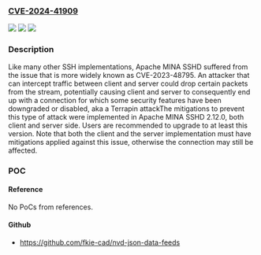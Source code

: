 ### [CVE-2024-41909](https://cve.mitre.org/cgi-bin/cvename.cgi?name=CVE-2024-41909)
![](https://img.shields.io/static/v1?label=Product&message=Apache%20MINA%20SSHD&color=blue)
![](https://img.shields.io/static/v1?label=Version&message=0%3C%3D%202.11.0%20&color=brighgreen)
![](https://img.shields.io/static/v1?label=Vulnerability&message=CWE-354%20Improper%20Validation%20of%20Integrity%20Check%20Value&color=brighgreen)

### Description

Like many other SSH implementations, Apache MINA SSHD suffered from the issue that is more widely known as CVE-2023-48795. An attacker that can intercept traffic between client and server could drop certain packets from the stream, potentially causing client and server to consequently end up with a connection for which some security features have been downgraded or disabled, aka a Terrapin attackThe mitigations to prevent this type of attack were implemented in Apache MINA SSHD 2.12.0, both client and server side. Users are recommended to upgrade to at least this version. Note that both the client and the server implementation must have mitigations applied against this issue, otherwise the connection may still be affected.

### POC

#### Reference
No PoCs from references.

#### Github
- https://github.com/fkie-cad/nvd-json-data-feeds

